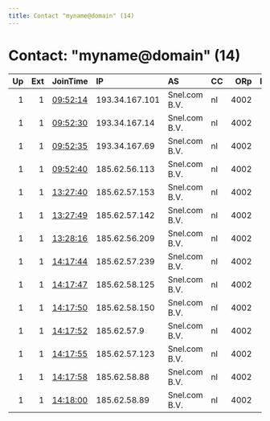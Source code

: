 ```yaml
---
title: Contact "myname@domain" (14)
---
```


# Contact: "myname@domain" (14)

|   Up |   Ext | JoinTime                                                                                              | IP             | AS            | CC   |   ORp |   Dirp | OS    | Version   | Nickname    |   eFamMembers |
|-----:|------:|:------------------------------------------------------------------------------------------------------|:---------------|:--------------|:-----|------:|-------:|:------|:----------|:------------|--------------:|
|    1 |     1 | [09:52:14](https://nusenu.github.io/OrNetStats/w/relay/2283A9A8AA88803AA0765E517457A52CD65996D8.html) | 193.34.167.101 | Snel.com B.V. | nl   |  4002 |      0 | Linux | 0.4.6.10  | myhosttor5  |             1 |
|    1 |     1 | [09:52:30](https://nusenu.github.io/OrNetStats/w/relay/8428DFB1D10CFBAF4A007B4313C86E1DE99961FA.html) | 193.34.167.14  | Snel.com B.V. | nl   |  4002 |      0 | Linux | 0.4.6.10  | myhosttor5  |             1 |
|    1 |     1 | [09:52:35](https://nusenu.github.io/OrNetStats/w/relay/D8C10DD3B507E27FA1C572429E9AB28C1A4B34E3.html) | 193.34.167.69  | Snel.com B.V. | nl   |  4002 |      0 | Linux | 0.4.6.10  | myhosttor5  |             1 |
|    1 |     1 | [09:52:40](https://nusenu.github.io/OrNetStats/w/relay/9DE983C46E97165A129F63BDF11FC4D448597C14.html) | 185.62.56.113  | Snel.com B.V. | nl   |  4002 |      0 | Linux | 0.4.6.10  | myhosttor5  |             1 |
|    1 |     1 | [13:27:40](https://nusenu.github.io/OrNetStats/w/relay/558CE42131F74469DBDF960DFFB790E1F9C5E8CD.html) | 185.62.57.153  | Snel.com B.V. | nl   |  4002 |      0 | Linux | 0.4.6.10  | myhosttor11 |             1 |
|    1 |     1 | [13:27:49](https://nusenu.github.io/OrNetStats/w/relay/D2E63DA5FCAA47A4EED5D3368586429EC87508E9.html) | 185.62.57.142  | Snel.com B.V. | nl   |  4002 |      0 | Linux | 0.4.6.10  | myhosttor10 |             1 |
|    1 |     1 | [13:28:16](https://nusenu.github.io/OrNetStats/w/relay/A31524633F9E7E70A223E13476A14C6E5AD3ED26.html) | 185.62.56.209  | Snel.com B.V. | nl   |  4002 |      0 | Linux | 0.4.6.10  | myhosttor9  |             1 |
|    1 |     1 | [14:17:44](https://nusenu.github.io/OrNetStats/w/relay/75D9A7FA54C66290447F914F81FDAE0DECCA808A.html) | 185.62.57.239  | Snel.com B.V. | nl   |  4002 |      0 | Linux | 0.4.6.10  | myhosttor12 |             1 |
|    1 |     1 | [14:17:47](https://nusenu.github.io/OrNetStats/w/relay/4AB40C0015E529D08C042617B623E9B86A93F7AF.html) | 185.62.58.125  | Snel.com B.V. | nl   |  4002 |      0 | Linux | 0.4.6.10  | myhosttor13 |             1 |
|    1 |     1 | [14:17:50](https://nusenu.github.io/OrNetStats/w/relay/189EB9E26A5F9D8645768E02E374270ECC5FE078.html) | 185.62.58.150  | Snel.com B.V. | nl   |  4002 |      0 | Linux | 0.4.6.10  | myhosttor14 |             1 |
|    1 |     1 | [14:17:52](https://nusenu.github.io/OrNetStats/w/relay/0C24D8BE44723CCFB2674354DE12C1548380937B.html) | 185.62.57.9    | Snel.com B.V. | nl   |  4002 |      0 | Linux | 0.4.6.10  | myhosttor15 |             1 |
|    1 |     1 | [14:17:55](https://nusenu.github.io/OrNetStats/w/relay/43BFDE72694ED55B23E57BE840F34813F8D9B8E8.html) | 185.62.57.123  | Snel.com B.V. | nl   |  4002 |      0 | Linux | 0.4.6.10  | myhosttor16 |             1 |
|    1 |     1 | [14:17:58](https://nusenu.github.io/OrNetStats/w/relay/0891003D7938967C5EC1F733E17A56428F55B9DD.html) | 185.62.58.88   | Snel.com B.V. | nl   |  4002 |      0 | Linux | 0.4.6.10  | myhosttor17 |             1 |
|    1 |     1 | [14:18:00](https://nusenu.github.io/OrNetStats/w/relay/13DB9FE4C01F6192A6F968720052874364D67150.html) | 185.62.58.89   | Snel.com B.V. | nl   |  4002 |      0 | Linux | 0.4.6.10  | myhosttor18 |             1 |
